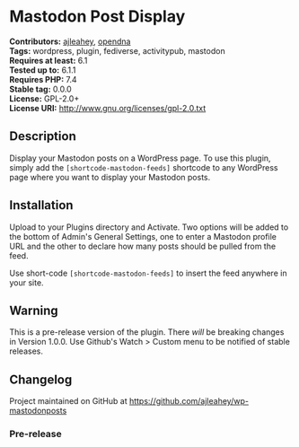 # Mastodon Post Display #
**Contributors:** [ajleahey](http://andrew.legal), [opendna](https://opendna.com)  
**Tags:** wordpress, plugin, fediverse, activitypub, mastodon  
**Requires at least:** 6.1  
**Tested up to:** 6.1.1  
**Requires PHP:** 7.4  
**Stable tag:** 0.0.0  
**License:** GPL-2.0+  
**License URI:** http://www.gnu.org/licenses/gpl-2.0.txt  

## Description ##
Display your Mastodon posts on a WordPress page. To use this plugin, simply add the `[shortcode-mastodon-feeds]` shortcode to any WordPress page where you want to display your Mastodon posts.

## Installation ##
Upload to your Plugins directory and Activate. Two options will be added to the bottom of Admin's General Settings, one to enter a Mastodon profile URL and the other to declare how many posts should be pulled from the feed.

Use short-code `[shortcode-mastodon-feeds]` to insert the feed anywhere in your site.

## Warning ##
This is a pre-release version of the plugin. There *will* be breaking changes in Version 1.0.0. Use Github's Watch > Custom menu to be notified of stable releases.

## Changelog ##
Project maintained on GitHub at https://github.com/ajleahey/wp-mastodonposts

### Pre-release ###
